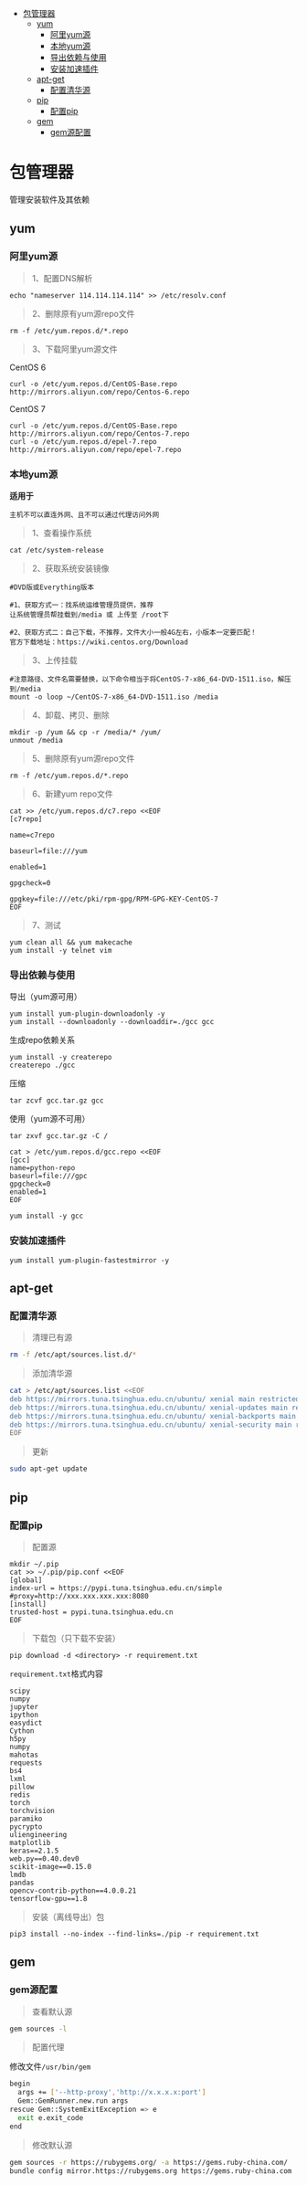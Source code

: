 
- [包管理器](#%E5%8C%85%E7%AE%A1%E7%90%86%E5%99%A8)
  - [yum](#yum)
    - [阿里yum源](#%E9%98%BF%E9%87%8Cyum%E6%BA%90)
    - [本地yum源](#%E6%9C%AC%E5%9C%B0yum%E6%BA%90)
    - [导出依赖与使用](#%E5%AF%BC%E5%87%BA%E4%BE%9D%E8%B5%96%E4%B8%8E%E4%BD%BF%E7%94%A8)
    - [安装加速插件](#%E5%AE%89%E8%A3%85%E5%8A%A0%E9%80%9F%E6%8F%92%E4%BB%B6)
  - [apt-get](#apt-get)
    - [配置清华源](#%E9%85%8D%E7%BD%AE%E6%B8%85%E5%8D%8E%E6%BA%90)
  - [pip](#pip)
    - [配置pip](#%E9%85%8D%E7%BD%AEpip)
  - [gem](#gem)
    - [gem源配置](#gem%E6%BA%90%E9%85%8D%E7%BD%AE)


# 包管理器

管理安装软件及其依赖

## yum
### 阿里yum源

> 1、配置DNS解析

	echo "nameserver 114.114.114.114" >> /etc/resolv.conf

> 2、删除原有yum源repo文件

	rm -f /etc/yum.repos.d/*.repo
	
> 3、下载阿里yum源文件

CentOS 6
	
	curl -o /etc/yum.repos.d/CentOS-Base.repo http://mirrors.aliyun.com/repo/Centos-6.repo

CentOS 7

	curl -o /etc/yum.repos.d/CentOS-Base.repo http://mirrors.aliyun.com/repo/Centos-7.repo
	curl -o /etc/yum.repos.d/epel-7.repo http://mirrors.aliyun.com/repo/epel-7.repo
	
### 本地yum源

**适用于**

`主机不可以直连外网、且不可以通过代理访问外网`


> 1、查看操作系统

	cat /etc/system-release

> 2、获取系统安装镜像

	#DVD版或Everything版本

	#1、获取方式一：找系统运维管理员提供，推荐
	让系统管理员帮挂载到/media 或 上传至 /root下

	#2、获取方式二：自己下载，不推荐，文件大小一般4G左右，小版本一定要匹配！
	官方下载地址：https://wiki.centos.org/Download

> 3、上传挂载

	#注意路径、文件名需要替换，以下命令相当于将CentOS-7-x86_64-DVD-1511.iso，解压到/media
	mount -o loop ~/CentOS-7-x86_64-DVD-1511.iso /media

> 4、卸载、拷贝、删除

	mkdir -p /yum && cp -r /media/* /yum/
	unmout /media

> 5、删除原有yum源repo文件

	rm -f /etc/yum.repos.d/*.repo

> 6、新建yum repo文件

	cat >> /etc/yum.repos.d/c7.repo <<EOF
	[c7repo]
	
	name=c7repo
	
	baseurl=file:///yum
	
	enabled=1
	
	gpgcheck=0
	
	gpgkey=file:///etc/pki/rpm-gpg/RPM-GPG-KEY-CentOS-7
	EOF

> 7、测试

	yum clean all && yum makecache
	yum install -y telnet vim
	
### 导出依赖与使用

导出（yum源可用）

    yum install yum-plugin-downloadonly -y
    yum install --downloadonly --downloaddir=./gcc gcc

生成repo依赖关系

    yum install -y createrepo
    createrepo ./gcc

压缩

    tar zcvf gcc.tar.gz gcc
    
使用（yum源不可用）

    tar zxvf gcc.tar.gz -C /
    
    cat > /etc/yum.repos.d/gcc.repo <<EOF
    [gcc]
    name=python-repo
    baseurl=file:///gpc
    gpgcheck=0
    enabled=1
    EOF
    
    yum install -y gcc

### 安装加速插件

    yum install yum-plugin-fastestmirror -y
    
## apt-get
### 配置清华源

> 清理已有源

```bash
rm -f /etc/apt/sources.list.d/*
```    

> 添加清华源

```bash
cat > /etc/apt/sources.list <<EOF
deb https://mirrors.tuna.tsinghua.edu.cn/ubuntu/ xenial main restricted universe multiverse
deb https://mirrors.tuna.tsinghua.edu.cn/ubuntu/ xenial-updates main restricted universe multiverse
deb https://mirrors.tuna.tsinghua.edu.cn/ubuntu/ xenial-backports main restricted universe multiverse
deb https://mirrors.tuna.tsinghua.edu.cn/ubuntu/ xenial-security main restricted universe multiverse
EOF
```

> 更新

```bash
sudo apt-get update
```

## pip
### 配置pip

> 配置源

    mkdir ~/.pip
    cat >> ~/.pip/pip.conf <<EOF
    [global] 
    index-url = https://pypi.tuna.tsinghua.edu.cn/simple
    #proxy=http://xxx.xxx.xxx.xxx:8080
    [install]
    trusted-host = pypi.tuna.tsinghua.edu.cn
    EOF
    
> 下载包（只下载不安装）

    pip download -d <directory> -r requirement.txt
    
`requirement.txt`格式内容

    scipy
    numpy
    jupyter
    ipython
    easydict
    Cython
    h5py
    numpy
    mahotas
    requests
    bs4
    lxml
    pillow
    redis
    torch
    torchvision
    paramiko
    pycrypto
    uliengineering
    matplotlib
    keras==2.1.5
    web.py==0.40.dev0
    scikit-image==0.15.0
    lmdb
    pandas
    opencv-contrib-python==4.0.0.21
    tensorflow-gpu==1.8
    
> 安装（离线导出）包

    pip3 install --no-index --find-links=./pip -r requirement.txt

## gem
### gem源配置

> 查看默认源

```bash
gem sources -l
```    
> 配置代理

修改文件`/usr/bin/gem`

```bash
begin
  args += ['--http-proxy','http://x.x.x.x:port']
  Gem::GemRunner.new.run args
rescue Gem::SystemExitException => e
  exit e.exit_code
end
```
> 修改默认源

```bash
gem sources -r https://rubygems.org/ -a https://gems.ruby-china.com/
bundle config mirror.https://rubygems.org https://gems.ruby-china.com
```